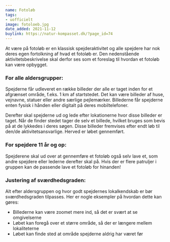 ```yaml
---
name: Fotoløb
tags:
- uofficielt
image: fotoloeb.jpg
date_added: 2021-11-12
buylink: https://natur-kompasset.dk/?page_id=74
---
```

At være på fotoløb er en klassisk spejderaktivitet og alle spejdere har nok deres egen fortolkning af hvad et fotoløb er. Den nedenstående aktivitetsbeskrivelse skal derfor ses som et foreslag til hvordan et fotoløb kan være opbygget.

### For alle aldersgrupper:
Spejderne får udleveret en række billeder der alle er taget inden for et afgrænset område, f.eks. 1 km af startstedet. Det kan være billeder af huse, vejnavne, statuer eller andre særlige pejlemærker. Billederne får spejderne enten fysisk i hånden eller digitalt på deres mobiltelefoner.

Derefter skal spejderne ud og lede efter lokationerne hvor disse billeder er taget. Når de finder stedet tager de selv et billede, hvilket bruges som bevis på at de lykkedes i deres søgen. Disse billeder fremvises efter endt løb til den/de aktivitetsansvarlige. Herved er løbet gennemført.

### For spejdere 11 år og op:
Spejderene skal ud over at gennemføre et fotoløb også selv lave et, som andre spejdere eller lederne derefter skal på. Hvis der er flere patruljer i gruppen kan de passende lave et fotoløb for hinanden!

### Justering af sværdhedsgraden:
Alt efter aldersgruppen og hvor godt spejdernes lokalkendskab er bør sværdhedsgraden tilpasses. Her er nogle eksempler på hvordan dette kan gøres:
- Billederne kan være zoomet mere ind, så det er svært at se omgivelserne
- Løbet kan foregå over et større område, så der er længere mellem lokaliteterne
- Løbet kan finde sted at område spejderne aldrig har været før
